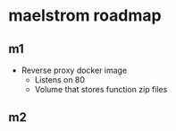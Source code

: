 # maelstrom roadmap

## m1

* Reverse proxy docker image
    * Listens on 80
    * Volume that stores function zip files

## m2
